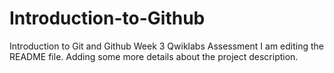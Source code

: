 # Introduction-to-Github
Introduction to Git and Github Week 3 Qwiklabs Assessment
I am editing the README file. Adding some more details about the project description.

